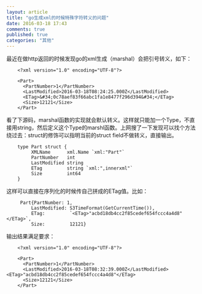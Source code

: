 ```yaml
---
layout: article
title: "go生成xml的时候特殊字符转义的问题"
date: 2016-03-18 17:43
comments: true
published: true
categories: "其他"
---
```



  最近在做http返回的时候发现go的xml生成（marshal）会把引号转义，如下：

		<?xml version="1.0" encoding="UTF-8"?>

		<Part>
		  <PartNumber>1</PartNumber>
		  <LastModified>2016-03-18T08:24:25.000Z</LastModified>
		  <ETag>&#34;0c78aef83f66abc1fa1e8477f296d394&#34;</ETag>
		  <Size>12121</Size>
		</Part>  	

  看了下源码，marshal函数的实现就会默认转义。这样就只能加一个Type，不直接用string，然后定义这个Type的marshl函数。上网搜了一下发现可以找个方法绕过去：struct的修饰可以指明当前的struct field不做转义，直接输出。


		type Part struct {
		     XMLName      xml.Name `xml:"Part"`
		     PartNumber   int
		     LastModified string
		     ETag         string `xml:",innerxml"`
		     Size         int64
		}

  这样可以直接在序列化的时候传自己拼成的ETag值。比如：

	     Part{PartNumber: 1,
	         LastModified: S3TimeFormat(GetCurrentTime()),
	         ETag:         `<ETag>"acbd18db4cc2f85cedef654fccc4a4d8"</ETag>`,
	         Size:         12121}
   
  输出结果满足要求：

		<?xml version="1.0" encoding="UTF-8"?>

		<Part>
		  <PartNumber>1</PartNumber>
		  <LastModified>2016-03-18T08:32:39.000Z</LastModified><ETag>"acbd18db4cc2f85cedef654fccc4a4d8"</ETag>
		  <Size>12121</Size>
		</Part>

